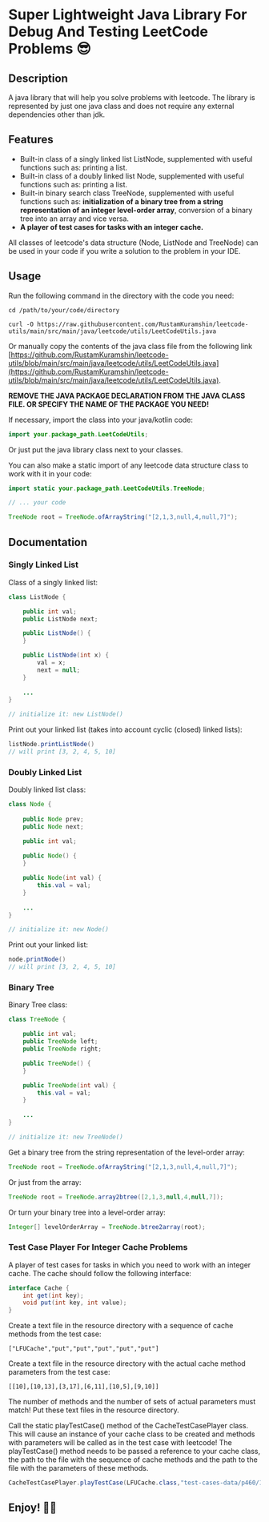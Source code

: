 # Super Lightweight Java Library For Debug And Testing LeetCode Problems :sunglasses:

## Description
A java library that will help you solve problems with leetcode. The library is represented by just one java class and does not require any external dependencies other than jdk.

## Features
* Built-in class of a singly linked list ListNode, supplemented with useful functions such as: printing a list.
* Built-in class of a doubly linked list Node, supplemented with useful functions such as: printing a list.
* Built-in binary search class TreeNode, supplemented with useful functions such as: **initialization of a binary tree from a string representation of an integer level-order array**, conversion of a binary tree into an array and vice versa.
* **A player of test cases for tasks with an integer cache.**

All classes of leetcode's data structure (Node, ListNode and TreeNode) can be used in your code if you write a solution to the problem in your IDE.

## Usage
Run the following command in the directory with the code you need:
```shell
cd /path/to/your/code/directory

curl -O https://raw.githubusercontent.com/RustamKuramshin/leetcode-utils/main/src/main/java/leetcode/utils/LeetCodeUtils.java
```

Or manually copy the contents of the java class file from the following link [https://github.com/RustamKuramshin/leetcode-utils/blob/main/src/main/java/leetcode/utils/LeetCodeUtils.java](https://github.com/RustamKuramshin/leetcode-utils/blob/main/src/main/java/leetcode/utils/LeetCodeUtils.java).

**REMOVE THE JAVA PACKAGE DECLARATION FROM THE JAVA CLASS FILE. OR SPECIFY THE NAME OF THE PACKAGE YOU NEED!**


If necessary, import the class into your java/kotlin code:
```java
import your.package_path.LeetCodeUtils;
```
Or just put the java library class next to your classes.

You can also make a static import of any leetcode data structure class to work with it in your code:
```java
import static your.package_path.LeetCodeUtils.TreeNode;

// ... your code

TreeNode root = TreeNode.ofArrayString("[2,1,3,null,4,null,7]");
```

## Documentation

### Singly Linked List

Class of a singly linked list:
```java
class ListNode {

    public int val;
    public ListNode next;

    public ListNode() {
    }

    public ListNode(int x) {
        val = x;
        next = null;
    }
    
    ...
}

// initialize it: new ListNode()
```
Print out your linked list (takes into account cyclic (closed) linked lists):
```java
listNode.printListNode()
// will print [3, 2, 4, 5, 10]
```

### Doubly Linked List

Doubly linked list class:
```java
class Node { 
    
    public Node prev;
    public Node next;

    public int val;
    
    public Node() {
    }

    public Node(int val) {
        this.val = val;
    }
    
    ...
}

// initialize it: new Node()
```
Print out your linked list:
```java
node.printNode()
// will print [3, 2, 4, 5, 10]
```

### Binary Tree

Binary Tree class:
```java
class TreeNode {

    public int val;
    public TreeNode left;
    public TreeNode right;

    public TreeNode() {
    }

    public TreeNode(int val) {
        this.val = val;
    }
    
    ...
}

// initialize it: new TreeNode()
```
Get a binary tree from the string representation of the level-order array:
```java
TreeNode root = TreeNode.ofArrayString("[2,1,3,null,4,null,7]");
```
Or just from the array:
```java
TreeNode root = TreeNode.array2btree([2,1,3,null,4,null,7]);
```
Or turn your binary tree into a level-order array:
```java
Integer[] levelOrderArray = TreeNode.btree2array(root);
```

### Test Case Player For Integer Cache Problems
A player of test cases for tasks in which you need to work with an integer cache.
The cache should follow the following interface:
```java
interface Cache {
    int get(int key);
    void put(int key, int value);
}
```
Create a text file in the resource directory with a sequence of cache methods from the test case:
```text
["LFUCache","put","put","put","put","put"]
```
Create a text file in the resource directory with the actual cache method parameters from the test case:
```text
[[10],[10,13],[3,17],[6,11],[10,5],[9,10]]
```
The number of methods and the number of sets of actual parameters must match!
Put these text files in the resource directory.


Call the static playTestCase() method of the CacheTestCasePlayer class. This will cause an instance of your cache class to be created and methods with parameters will be called as in the test case with leetcode!
The playTestCase() method needs to be passed a reference to your cache class, the path to the file with the sequence of cache methods and the path to the file with the parameters of these methods.
```java
CacheTestCasePlayer.playTestCase(LFUCache.class,"test-cases-data/p460/17/methods.txt", "test-cases-data/p460/17/data.txt");
```

## Enjoy! :man_technologist: